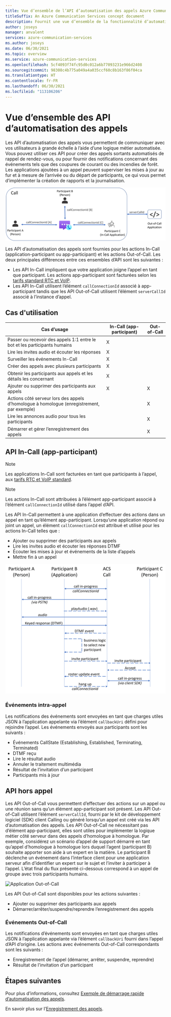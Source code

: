 ```yaml
---
title: Vue d’ensemble de l’API d’automatisation des appels Azure Communication Services
titleSuffix: An Azure Communication Services concept document
description: Fournit une vue d’ensemble de la fonctionnalité d’automatisation des appels et des API associées.
author: joseys
manager: anvalent
services: azure-communication-services
ms.author: joseys
ms.date: 06/30/2021
ms.topic: overview
ms.service: azure-communication-services
ms.openlocfilehash: 5cf4093f74fc95d0c012a6b77093231e966d2408
ms.sourcegitcommit: 98308c4b775a049a4a035ccf60c8b163f86f04ca
ms.translationtype: HT
ms.contentlocale: fr-FR
ms.lasthandoff: 06/30/2021
ms.locfileid: "113106206"
---
```

# <a name="call-automation-apis-overview"></a>Vue d’ensemble des API d’automatisation des appels
Les API d’automatisation des appels vous permettent de communiquer avec vos utilisateurs à grande échelle à l’aide d’une logique métier automatisée. Vous pouvez utiliser ces API pour créer des appels sortants automatisés de rappel de rendez-vous, ou pour fournir des notifications concernant des événements tels que des coupures de courant ou des incendies de forêt. Les applications ajoutées à un appel peuvent superviser les mises à jour au fur et à mesure de l’arrivée ou du départ de participants, ce qui vous permet d’implémenter la création de rapports et la journalisation. 

![Applications In-Call et Out-of-Call](../media/call-automation-apps.png)

Les API d’automatisation des appels sont fournies pour les actions In-Call (application-participant ou app-participant) et les actions Out-of-Call. Les deux principales différences entre ces ensembles d’API sont les suivantes :
- Les API In-Call impliquent que votre application joigne l’appel en tant que participant. Les actions app-participant sont facturées selon les [tarifs standard RTC et VoIP](https://azure.microsoft.com/pricing/details/communication-services/).
- Les API In-Call utilisent l’élément `callConnectionId` associé à app-participant tandis que les API Out-of-Call utilisent l’élément `serverCallId` associé à l’instance d’appel. 

## <a name="use-cases"></a>Cas d'utilisation
| Cas d’usage                                                       | In-Call (app-participant) | Out-of-Call   |
| ---------------------------------------------------------------| ------------------------- | ------------- |
| Passer ou recevoir des appels 1:1 entre le bot et les participants humains  | X                         |               |
| Lire les invites audio et écouter les réponses                    | X                         |               |
| Surveiller les événements In-Call                                         | X                         |               |
| Créer des appels avec plusieurs participants                        | X                         |               |
| Obtenir les participants aux appels et les détails les concernant                  | X                         |               |
| Ajouter ou supprimer des participants aux appels                                | X                         | X             |
| Actions côté serveur lors des appels d’homologue à homologue (enregistrement, par exemple)     |                           | X             |
| Lire les annonces audio pour tous les participants                   |                           | X             |
| Démarrer et gérer l’enregistrement des appels                                |                           | X             |

## <a name="in-call-app-participant-apis"></a>API In-Call (app-participant)
> [!NOTE] 
> Les applications In-Call sont facturées en tant que participants à l’appel, aux [tarifs RTC et VoIP standard](https://azure.microsoft.com/pricing/details/communication-services/).

> [!NOTE] 
> Les actions In-Call sont attribuées à l’élément app-participant associé à l’élément `callConnectionId` utilisé dans l’appel d’API.

Les API In-Call permettent à une application d’effectuer des actions dans un appel en tant qu’élément app-participant. Lorsqu’une application répond ou joint un appel, un élément `callConnectionId` est attribué et utilisé pour les actions In-Call telles que :
- Ajouter ou supprimer des participants aux appels
- Lire les invites audio et écouter les réponses DTMF
- Écouter les mises à jour et événements de la liste d’appels
- Mettre fin à un appel

![Application In-Call](../media/call-automation-in-call.png)

### <a name="in-call-events"></a>Événements intra-appel
Les notifications des événements sont envoyées en tant que charges utiles JSON à l’application appelante via l’élément `callbackUri` défini pour rejoindre l’appel. Les événements envoyés aux participants sont les suivants :
- Événements CallState (Establishing, Established, Terminating, Terminated)
- DTMF reçu
- Lire le résultat audio
- Annuler le traitement multimédia
- Résultat de l’invitation d’un participant
- Participants mis à jour

## <a name="out-of-call-apis"></a>API hors appel
Les API Out-of-Call vous permettent d’effectuer des actions sur un appel ou une réunion sans qu’un élément app-participant soit présent. Les API Out-of-Call utilisent l’élément `serverCallId`, fourni par le kit de développement logiciel (SDK) client Calling ou généré lorsqu’un appel est créé via les API d’automatisation des appels. Les API Out-of-Call ne nécessitant pas d’élément app-participant, elles sont utiles pour implémenter la logique métier côté serveur dans des appels d’homologue à homologue. Par exemple, considérez un scénario d’appel de support démarré en tant qu’appel d’homologue à homologue lors duquel l’agent (participant B) souhaite apporter son aide à un expert en la matière. Le participant B déclenche un événement dans l’interface client pour une application serveur afin d’identifier un expert sur le sujet et l’inviter à participer à l’appel. L’état final du flux présenté ci-dessous correspond à un appel de groupe avec trois participants humains.

![Application Out-of-Call](../media/call-automation-out-of-call.png)

Les API Out-of-Call sont disponibles pour les actions suivantes :
- Ajouter ou supprimer des participants aux appels
- Démarrer/arrêter/suspendre/reprendre l’enregistrement des appels
                                                       
### <a name="out-of-call-events"></a>Événements Out-of-Call
Les notifications d’événements sont envoyées en tant que charges utiles JSON à l’application appelante via l’élément `callbackUri` fourni dans l’appel d’API d’origine. Les actions avec événements Out-of-Call correspondants sont les suivants :
- Enregistrement de l’appel (démarrer, arrêter, suspendre, reprendre)
- Résultat de l’invitation d’un participant

## <a name="next-steps"></a>Étapes suivantes
Pour plus d’informations, consultez [Exemple de démarrage rapide d’automatisation des appels](../../quickstarts/voice-video-calling/call-automation-api-sample.md).

En savoir plus sur l’[Enregistrement des appels](./call-recording.md).
